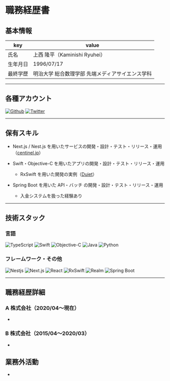 # 職務経歴書

## 基本情報

| key      | value                                            |
| -------- | ------------------------------------------------ |
| 氏名     | 上西 隆平（Kaminishi Ryuhei）                    |
| 生年月日 | 1996/07/17                                       |
| 最終学歴 | 明治大学 総合数理学部 先端メディアサイエンス学科 |

---

## 各種アカウント

<p>
<a href="https://github.com/catelina777" target="_blank"><img alt="Github" src="https://img.shields.io/badge/catelina777-%2312100E.svg?&style=flat-square&logo=Github&logoColor=white" /></a>
<a href="https://twitter.com/catelina777" target="_blank"><img alt="Twitter" src="https://img.shields.io/badge/@catelina777-%231DA1F2.svg?&style=flat-square&logo=twitter&logoColor=white" /></a>
</p>

---

## 保有スキル

- Next.js / Nest.js を用いたサービスの開発・設計・テスト・リリース・運用（[centinel.jp](https://centinel.jp/)）
- Swift・Objective-C を用いたアプリの開発・設計・テスト・リリース・運用

  - RxSwift を用いた開発の実例（[Duiet](https://github.com/catelina777/Duiet-iOS)）

- Spring Boot を用いた API・バッチ の開発・設計・テスト・リリース・運用
  - 入金システムを扱った経験あり

---

## 技術スタック

### 言語

<p>
  <img alt="TypeScript" src="https://img.shields.io/badge/TypeScript-007ACC?style=flat-square&logo=typescript&logoColor=white" />
  <img alt="Swift" src="https://img.shields.io/badge/Swift-CC342D?style=flat-square&logo=swift&logoColor=white" />
  <img alt="Objective-C" src="https://img.shields.io/badge/Objective C-000000?style=flat-square&logo=apple&logoColor=white" />
  <img alt="Java" src="https://img.shields.io/badge/Java-007396?style=flat-square&logo=Java&logoColor=white" />
  <img alt="Python" src="https://img.shields.io/badge/Python-3776AB?style=flat-square&logo=Python&logoColor=white" />
</p>

### フレームワーク・その他

<p>
  <img alt="Nestjs" src="https://img.shields.io/badge/Nestjs-E0234E?style=flat-square&logo=Nestjs&logoColor=white" />
  <img alt="Next.js" src="https://img.shields.io/badge/Next.js-000000?style=flat-square&logo=Next.js&logoColor=white" />
  <img alt="React" src="https://img.shields.io/badge/React-61DAFB?style=flat-square&logo=React&logoColor=white" />
  <img alt="RxSwift" src="https://img.shields.io/badge/RxSwift-B7178C?style=flat-square&logo=ReactiveX&logoColor=white" />
  <img alt="Realm" src="https://img.shields.io/badge/Realm-39477F?style=flat-square&logo=Realm&logoColor=white" />
  <img alt="Spring Boot" src="https://img.shields.io/badge/Spring Boot-6DB33F?style=flat-square&logo=Spring Boot&logoColor=white" />
</p>

---

## 職務経歴詳細

### A 株式会社（2020/04〜現在）

-

### B 株式会社（2015/04〜2020/03）

-

## 業務外活動

-
